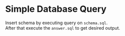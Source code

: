 # Simple Database Query

Insert schema by executing query on `schema.sql`.  
After that execute the `answer.sql` to get desired output.